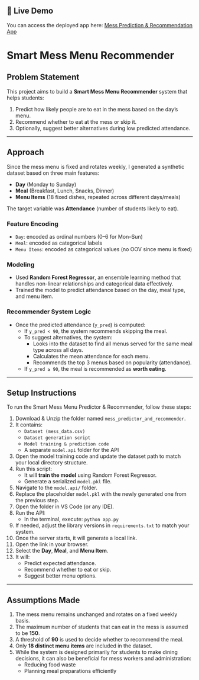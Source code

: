 ## 🚀 Live Demo

You can access the deployed app here: [Mess Prediction & Recommendation App](https://mess-prediction-recommenda.onrender.com)

# **Smart Mess Menu Recommender**

## **Problem Statement**

This project aims to build a **Smart Mess Menu Recommender** system that helps students:  
1. Predict how likely people are to eat in the mess based on the day’s menu.  
2. Recommend whether to eat at the mess or skip it.  
3. Optionally, suggest better alternatives during low predicted attendance.

---

## **Approach**

Since the mess menu is fixed and rotates weekly, I generated a synthetic dataset based on three main features:
- **Day** (Monday to Sunday)
- **Meal** (Breakfast, Lunch, Snacks, Dinner)
- **Menu Items** (18 fixed dishes, repeated across different days/meals)

The target variable was **Attendance** (number of students likely to eat).

### **Feature Encoding**
- `Day`: encoded as ordinal numbers (0–6 for Mon–Sun)  
- `Meal`: encoded as categorical labels  
- `Menu Items`: encoded as categorical values (no OOV since menu is fixed)

### **Modeling**
- Used **Random Forest Regressor**, an ensemble learning method that handles non-linear relationships and categorical data effectively.
- Trained the model to predict attendance based on the day, meal type, and menu item.

### **Recommender System Logic**
- Once the predicted attendance (`y_pred`) is computed:
  - If `y_pred < 90`, the system recommends skipping the meal.
  - To suggest alternatives, the system:
    - Looks into the dataset to find all menus served for the same meal type across all days.
    - Calculates the mean attendance for each menu.
    - Recommends the top 3 menus based on popularity (attendance).
  - If `y_pred ≥ 90`, the meal is recommended as **worth eating**.

---

## **Setup Instructions**

To run the Smart Mess Menu Predictor & Recommender, follow these steps:

1. Download & Unzip the folder named `mess_predictor_and_recommender`.
2. It contains:
   - `Dataset (mess_data.csv)`
   - `Dataset generation script`
   - `Model training & prediction code`
   - A separate `model.api` folder for the API
3. Open the model training code and update the dataset path to match your local directory structure.
4. Run this script:
   - It will **train the model** using Random Forest Regressor.
   - Generate a serialized `model.pkl` file.
5. Navigate to the `model.api/` folder.
6. Replace the placeholder `model.pkl` with the newly generated one from the previous step.
7. Open the folder in VS Code (or any IDE).
8. Run the API:
   - In the terminal, execute: `python app.py`
9. If needed, adjust the library versions in `requirements.txt` to match your system.
10. Once the server starts, it will generate a local link.
11. Open the link in your browser.
12. Select the **Day**, **Meal**, and **Menu Item**.
13. It will:
    - Predict expected attendance.
    - Recommend whether to eat or skip.
    - Suggest better menu options.

---

## **Assumptions Made**

1. The mess menu remains unchanged and rotates on a fixed weekly basis.  
2. The maximum number of students that can eat in the mess is assumed to be **150**.  
3. A threshold of **90** is used to decide whether to recommend the meal.  
4. Only **18 distinct menu items** are included in the dataset.  
5. While the system is designed primarily for students to make dining decisions, it can also be beneficial for mess workers and administration:
   - Reducing food waste  
   - Planning meal preparations efficiently
